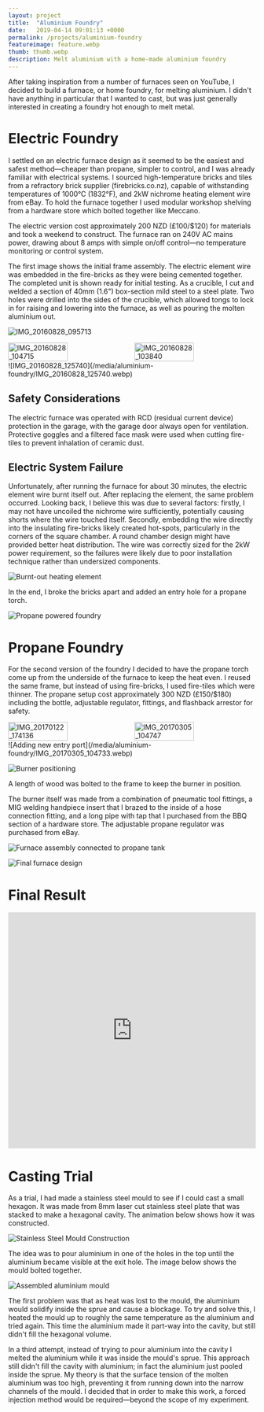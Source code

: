 ```yaml
---
layout: project
title:  "Aluminium Foundry"
date:   2019-04-14 09:01:13 +0000
permalink: /projects/aluminium-foundry
featureimage: feature.webp
thumb: thumb.webp
description: Melt aluminium with a home-made aluminium foundry
---
```


After taking inspiration from a number of furnaces seen on YouTube, I decided to build a furnace, or home foundry, for melting aluminium. I didn't have anything in particular that I wanted to cast, but was just generally interested in creating a foundry hot enough to melt metal.

# Electric Foundry

I settled on an electric furnace design as it seemed to be the easiest and safest method—cheaper than propane, simpler to control, and I was already familiar with electrical systems. I sourced high-temperature bricks and tiles from a refractory brick supplier (firebricks.co.nz), capable of withstanding temperatures of 1000°C (1832°F), and 2kW nichrome heating element wire from eBay. To hold the furnace together I used modular workshop shelving from a hardware store which bolted together like Meccano.

The electric version cost approximately 200 NZD (£100/$120) for materials and took a weekend to construct. The furnace ran on 240V AC mains power, drawing about 8 amps with simple on/off control—no temperature monitoring or control system.

The first image shows the initial frame assembly. The electric element wire was embedded in the fire-bricks as they were being cemented together. The completed unit is shown ready for initial testing. As a crucible, I cut and welded a section of 40mm (1.6") box-section mild steel to a steel plate. Two holes were drilled into the sides of the crucible, which allowed tongs to lock in for raising and lowering into the furnace, as well as pouring the molten aluminium out.

![IMG_20160828_095713](/media/aluminium-foundry/IMG_20160828_095713.webp)

<div style="display: flex; gap: 10px; align-items: flex-start;">
<img src="/media/aluminium-foundry/IMG_20160828_104715.webp" alt="IMG_20160828_104715" style="width: 49%;">
<img src="/media/aluminium-foundry/IMG_20160828_103840.webp" alt="IMG_20160828_103840" style="width: 49%;">
</div>
![IMG_20160828_125740](/media/aluminium-foundry/IMG_20160828_125740.webp)
<!-- [![Assembly of electric furnace](/media/aluminium-foundry/IMG_20170122_174136.webp){:width="40%"}](/media/aluminium-foundry/IMG_20170122_174136.webp) [![Assembled electric furnace](/media/aluminium-foundry/IMG_20170122_174324.webp){:width="40%"}](/media/aluminium-foundry/IMG_20170122_174324.webp) -->


## Safety Considerations

The electric furnace was operated with RCD (residual current device) protection in the garage, with the garage door always open for ventilation. Protective goggles and a filtered face mask were used when cutting fire-tiles to prevent inhalation of ceramic dust.

## Electric System Failure

Unfortunately, after running the furnace for about 30 minutes, the electric element wire burnt itself out. After replacing the element, the same problem occurred. Looking back, I believe this was due to several factors: firstly, I may not have uncoiled the nichrome wire sufficiently, potentially causing shorts where the wire touched itself. Secondly, embedding the wire directly into the insulating fire-bricks likely created hot-spots, particularly in the corners of the square chamber. A round chamber design might have provided better heat distribution. The wire was correctly sized for the 2kW power requirement, so the failures were likely due to poor installation technique rather than undersized components.

![Burnt-out heating element](/media/aluminium-foundry/IMG_20160911_104849.webp)
<!-- ![Burnt-out heating element](/media/aluminium-foundry/IMG_20170119_070014.webp) -->


In the end, I broke the bricks apart and added an entry hole for a propane torch.

![Propane powered foundry](/media/aluminium-foundry/IMG_20170305_104710.webp)

# Propane Foundry

For the second version of the foundry I decided to have the propane torch come up from the underside of the furnace to keep the heat even. I reused the same frame, but instead of using fire-bricks, I used fire-tiles which were thinner. The propane setup cost approximately 300 NZD (£150/$180) including the bottle, adjustable regulator, fittings, and flashback arrestor for safety.

<div style="display: flex; gap: 10px; align-items: flex-start;">
<img src="/media/aluminium-foundry/IMG_20170122_174136.webp" alt="IMG_20170122_174136" style="width: 49%;">
<img src="/media/aluminium-foundry/IMG_20170305_104747.webp" alt="IMG_20170305_104747" style="width: 49%;">
</div>
![Adding new entry port](/media/aluminium-foundry/IMG_20170305_104733.webp)

![Burner positioning](/media/aluminium-foundry/IMG_20170305_104802.webp)

A length of wood was bolted to the frame to keep the burner in position.

The burner itself was made from a combination of pneumatic tool fittings, a MIG welding handpiece insert that I brazed to the inside of a hose connection fitting, and a long pipe with tap that I purchased from the BBQ section of a hardware store. The adjustable propane regulator was purchased from eBay.

![Furnace assembly connected to propane tank](/media/aluminium-foundry/IMG_20170305_104717.webp)

![Final furnace design](/media/aluminium-foundry/IMG_20170305_104710.webp)

# Final Result

<iframe width="100%" height="480px" src="https://www.youtube.com/embed/y7v98cf1fbg" frameborder="0" allowfullscreen="true"></iframe>

# Casting Trial

As a trial, I had made a stainless steel mould to see if I could cast a small hexagon. It was made from 8mm laser cut stainless steel plate that was stacked to make a hexagonal cavity. The animation below shows how it was constructed.

![Stainless Steel Mould Construction](/media/aluminium-foundry/DSC_6477-ANIMATION.gif)

The idea was to pour aluminium in one of the holes in the top until the aluminium became visible at the exit hole. The image below shows the mould bolted together.

![Assembled aluminium mould](/media/aluminium-foundry/IMG_20170305_120411.webp)

The first problem was that as heat was lost to the mould, the aluminium would solidify inside the sprue and cause a blockage. To try and solve this, I heated the mould up to roughly the same temperature as the aluminium and tried again. This time the aluminium made it part-way into the cavity, but still didn't fill the hexagonal volume. 

In a third attempt, instead of trying to pour aluminium into the cavity I melted the aluminium while it was inside the mould's sprue. This approach still didn't fill the cavity with aluminium; in fact the aluminium just pooled inside the sprue. My theory is that the surface tension of the molten aluminium was too high, preventing it from running down into the narrow channels of the mould. I decided that in order to make this work, a forced injection method would be required—beyond the scope of my experiment.
